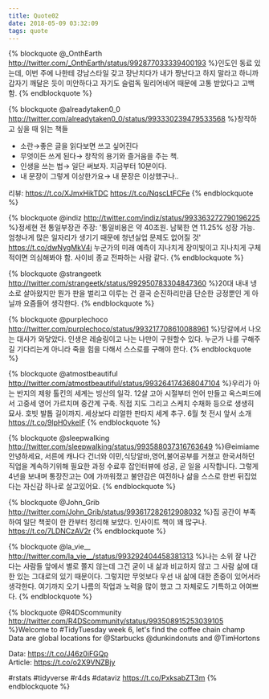 ```yaml
---
title: Quote02
date: 2018-05-09 03:32:09
tags: quote
---
```



{% blockquote @_OnthEarth http://twitter.com/_OnthEarth/status/992877033339400193 %}인도인 동료 있는데, 이번 주에 나한테 강남스타일 갖고 장난치다가 내가 짱난다고 하지 말라고 하니까 갑자기 깨달은 듯이 미안하다고 자기도 슬럼독 밀리어네어 때문에 고통 받았다고 고백함. {% endblockquote %}

{% blockquote @alreadytaken0_0 http://twitter.com/alreadytaken0_0/status/993330239479533568  %}창작하고 싶을 때 읽는 책들
- 소란→좋은 글을 읽다보면 쓰고 싶어진다
- 무엇이든 쓰게 된다→ 창작의 용기와 즐거움을 주는 책.
- 인생을 쓰는 법→ 일단 써보자. 지금부터 10분이다.
- 내 문장이 그렇게 이상한가요→ 내 문장은 이상했구나..

리뷰: https://t.co/XJmxHikTDC https://t.co/NqscLtFCFe {% endblockquote %}

{% blockquote @indiz http://twitter.com/indiz/status/993363272790196225 %}정세현 전 통일부장관 주장: '통일비용은 약 40조원. 남북한 연 11.25% 성장 가능. 엄청나게 많은 일자리가 생기기 때문에 청년실업 문제도 없어질 것' https://t.co/dwNygMkV4i 누군가의 미래 예측이 지나치게 장미빛이고 지나치게 구체적이면 의심해봐야 함. 사이비 종교 전파하는 사람 같다. {% endblockquote %}

{% blockquote @strangeetk http://twitter.com/strangeetk/status/992950783304847360 %}20대 내내 냉소로 살아왔지만 뭔가 판을 벌리고 이루는 건 결국 순진하리만큼 단순한 긍정뿐인 게 아닐까 요즘들어 생각한다. {% endblockquote %}

{% blockquote @purplechoco http://twitter.com/purplechoco/status/993217708610088961 %}당갈에서 나오는 대사가 와닿았다. 인생은 레슬링이고 나는 나만이 구원할수 있다. 누군가 나를 구해주길 기다리는게 아니라 죽을 힘을 다해서 스스로를 구해야 한다. {% endblockquote %}

{% blockquote @atmostbeautiful http://twitter.com/atmostbeautiful/status/993264174368047104 %}우리가 아는 반지의 제왕 톨킨의 세계는 빙산의 일각. 12살 고아 시절부터 언어 만들고 옥스퍼드에서 고중세 영어 가르치며 중간계 구축. 직접 지도 그리고 스케치 수채화 등으로 생생히 묘사. 호빗 발톱 길이까지. 세상보다 리얼한 판타지 세계 추구. 6월 첫 전시 앞서 소개 https://t.co/9lpH0vkeIF {% endblockquote %}

{% blockquote @sleepwaIking http://twitter.com/sleepwaIking/status/993588037316763649 %}@eimiame 안녕하세요, 서른에 캐나다 건너와 이민,식당알바,영어,불어공부를 거쳤고 한국서하던 직업을 계속하기위해 필요한 과정 수료후 잡인터뷰에 성공, 곧 일을 시작합니다. 그렇게 4년을 보내며 통장잔고는 0에 가까워졌고 불안감은 여전하나 삶을 스스로 한번 뒤집었다는 자신감 하나로 살고있어요. {% endblockquote %}

{% blockquote @John_Grib http://twitter.com/John_Grib/status/993617282612908032 %}집 공간이 부족하여 일단 책꽂이 한 칸부터 정리해 보았다. 인사이트 책이 꽤 많구나. https://t.co/7LDNCzAV2r {% endblockquote %}

{% blockquote @la_vie__ http://twitter.com/la_vie__/status/993292404458381313 %}나는 소위 잘 나간다는 사람들 앞에서 별로 쫄지 않는데 그건 굳이 내 삶과 비교하지 않고 그 사람 삶에 대한 있는 그대로의  있기 때문이다. 그렇지만 무엇보다 우선 내 삶에 대한 존중이 있어서라 생각한다. 여기까지 오기 나름의 작업과 노력을 많이 했고 그 자체로도 기특하고 어여쁘다. {% endblockquote %}

{% blockquote @R4DScommunity http://twitter.com/R4DScommunity/status/993508915253039105 %}Welcome to #TidyTuesday week 6, let's find the coffee chain champ
Data are global locations for @Starbucks @dunkindonuts  and @TimHortons

Data: https://t.co/J46z0iFGQp  
Article: https://t.co/o2X9VNZBjy

#rstats #tidyverse #r4ds #dataviz https://t.co/PxksabZT3m
{% endblockquote %}
